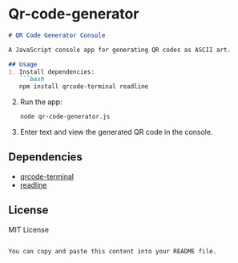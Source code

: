 # Qr-code-generator

```markdown
# QR Code Generator Console

A JavaScript console app for generating QR codes as ASCII art.

## Usage
1. Install dependencies:
   ```bash
   npm install qrcode-terminal readline
   ```

2. Run the app:
   ```bash
   node qr-code-generator.js
   ```

3. Enter text and view the generated QR code in the console.

## Dependencies
- [qrcode-terminal](https://www.npmjs.com/package/qrcode-terminal)
- [readline](https://nodejs.org/api/readline.html)

## License
MIT License
```

You can copy and paste this content into your README file.
